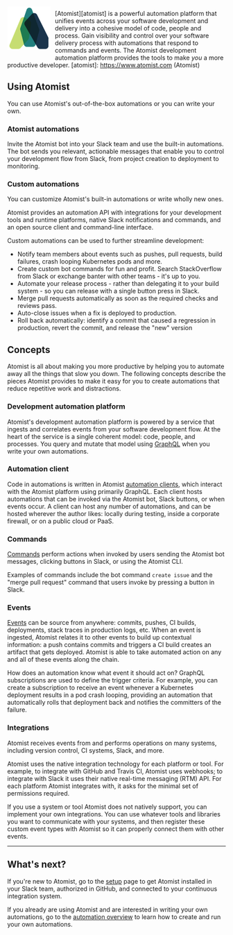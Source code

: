 <img style="float:left; margin-top:7px; margin-right:10px; margin-bottom:10px; margin-left:0px;" src="img/atomist-logo.png" height="100px" width="100px" alt="Atomist logo"/>

[Atomist][atomist] is a powerful automation platform that unifies events across 
your software development and delivery into a cohesive model of code, 
people and process. Gain visibility and control over your software 
delivery process with automations that respond to commands and
events. The Atomist development automation platform provides the tools
 to make _you_ a more productive developer.
[atomist]: https://www.atomist.com (Atomist)

## Using Atomist

You can use Atomist's out-of-the-box automations or you can
write your own.

### Atomist automations

Invite the Atomist bot into your Slack team and use the built-in
automations.  The bot sends you relevant, actionable messages that
enable you to control your development flow from Slack, from project
creation to deployment to monitoring.

### Custom automations

You can customize Atomist's built-in automations or write wholly new
ones.

Atomist provides an automation API with integrations for your
development tools and runtime platforms, native Slack notifications
and commands, and an open source client and command-line interface.

Custom automations can be used to further streamline development:

-   Notify team members about events such as pushes, pull requests,
    build failures, crash looping Kubernetes pods and more.
-   Create custom bot commands for fun and profit. Search
    StackOverflow from Slack or exchange banter with other teams -
    it's up to you.
-   Automate your release process - rather than delegating it to your
    build system - so you can release with a single button press in
    Slack.
-   Merge pull requests automatically as soon as the required checks
    and reviews pass.
-   Auto-close issues when a fix is deployed to production.
-   Roll back automatically: identify a commit that caused a
    regression in production, revert the commit, and release the "new"
    version

## Concepts

Atomist is all about making you more productive by helping you to
automate away all the things that slow you down.  The following
concepts describe the pieces Atomist provides to make it easy for you
to create automations that reduce repetitive work and distractions.

### Development automation platform

Atomist's development automation platform is powered by a service that
ingests and correlates events from your software development flow.  At
the heart of the service is a single coherent model: code, people, and
processes.  You query and mutate that model using [GraphQL][gql] when
you write your own automations.

[gql]: http://graphql.org/ (GraphQL)

### Automation client

Code in automations is written in
Atomist [automation clients][client], which interact with the Atomist
platform using primarily GraphQL.  Each client hosts automations that
can be invoked via the Atomist bot, Slack buttons, or when events
occur.  A client can host any number of automations, and can be hosted
wherever the author likes: locally during testing, inside a corporate
firewall, or on a public cloud or PaaS.

[client]: automations/client.md (Atomist Automation Client)

[ac]: https://github.com/atomist/automation-client-ts (Atomist automation clients)

### Commands

[Commands][command] perform actions when invoked by users sending the
Atomist bot messages, clicking buttons in Slack, or using the Atomist
CLI.

Examples of commands include the bot command `create issue` and the
"merge pull request" command that users invoke by pressing a button in
Slack.

[command]: automations/commands.md (Commands)

### Events

[Events][event] can be source from anywhere: commits, pushes, CI
builds, deployments, stack traces in production logs, etc.  When an
event is ingested, Atomist relates it to other events to build up
contextual information: a push contains commits and triggers a CI
build creates an artifact that gets deployed.  Atomist is able to take
automated action on any and all of these events along the chain.

How does an automation know what event it should act on?  GraphQL
subscriptions are used to define the trigger criteria.  For example,
you can create a subscription to receive an event whenever a
Kubernetes deployment results in a pod crash looping, providing an
automation that automatically rolls that deployment back and notifies
the committers of the failure.

[event]: automations/events.md (Events)

### Integrations

Atomist receives events from and performs operations on many systems,
including version control, CI systems, Slack, and more.

Atomist uses the native integration technology for each platform or
tool.  For example, to integrate with GitHub and Travis CI, Atomist
uses webhooks; to integrate with Slack it uses their native real-time
messaging (RTM) API.  For each platform Atomist integrates with, it
asks for the minimal set of permissions required.

If you use a system or tool Atomist does not natively support, you can
implement your own integrations.  You can use whatever tools and
libraries you want to communicate with your systems, and then register
these custom event types with Atomist so it can properly connect them
with other events.

---

## What's next?

If you're new to Atomist, go to the [setup][] page to get Atomist
installed in your Slack team, authorized in GitHub, and connected to
your continuous integration system.

If you already are using Atomist and are interested in writing your
own automations, go to the [automation overview][auto-over] to learn
how to create and run your own automations.

[setup]: setup/index.md (Atomist Setup)
[auto-over]: automations/index.md (Atomist Automations)
